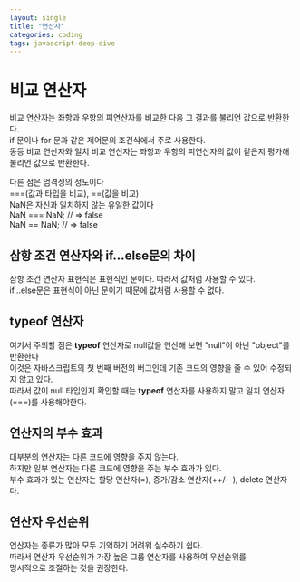 ```yaml
---
layout: single
title: "연산자"
categories: coding
tags: javascript-deep-dive
---
```


# 비교 연산자

비교 연산자는 좌항과 우항의 피연산자를 비교한 다음 그 결과를 불리언 값으로 반환한다.<br>
if 문이나 for 문과 같은 제어문의 조건식에서 주로 사용한다.<br>
동등 비교 연산자와 일치 비교 연산자는 좌항과 우항의 피연산자의 값이 같은지 평가해 불리언 값으로
반환한다.<br>

다른 점은 엄격성의 정도이다<br>
===(값과 타입을 비교), ==(값을 비교)<br>
NaN은 자신과 일치하지 않는 유일한 값이다<br>
NaN === NaN; // => false<br>
NaN == NaN; // => false<br>

## 삼항 조건 연산자와 if...else문의 차이

삼항 조건 연산자 표현식은 표현식인 문이다. 따라서 값처럼 사용할 수 있다.<br>
if...else문은 표현식이 아닌 문이기 때문에 값처럼 사용할 수 없다.

## typeof 연산자

여기서 주의할 점은 <strong>typeof</strong> 연산자로 null값을 연산해 보면 "null"이 아닌 "object"를 반환한다<br>
이것은 자바스크립트의 첫 번째 버전의 버그인데 기존 코드의 영향을 줄 수 있어
수정되지 않고 있다.<br>
따라서 값이 null 타입인지 확인할 때는 <strong>typeof</strong> 연산자를 사용하지 말고
일치 연산자(===)를 사용해야한다.

## 연산자의 부수 효과

대부분의 연산자는 다른 코드에 영향을 주지 않는다.<br>
하지만 일부 연산자는 다른 코드에 영향을 주는 부수 효과가 있다.<br>
부수 효과가 있는 연산자는 할당 연산자(=), 증가/감소 연산자(++/--), delete 연산자다.

## 연산자 우선순위

연산자는 종류가 많아 모두 기억하기 어려워 실수하기 쉽다.<br>
따라서 연산자 우선순위가 가장 높은 그룹 연산자를 사용하여 우선순위를<br>
명시적으로 조절하는 것을 권장한다.
